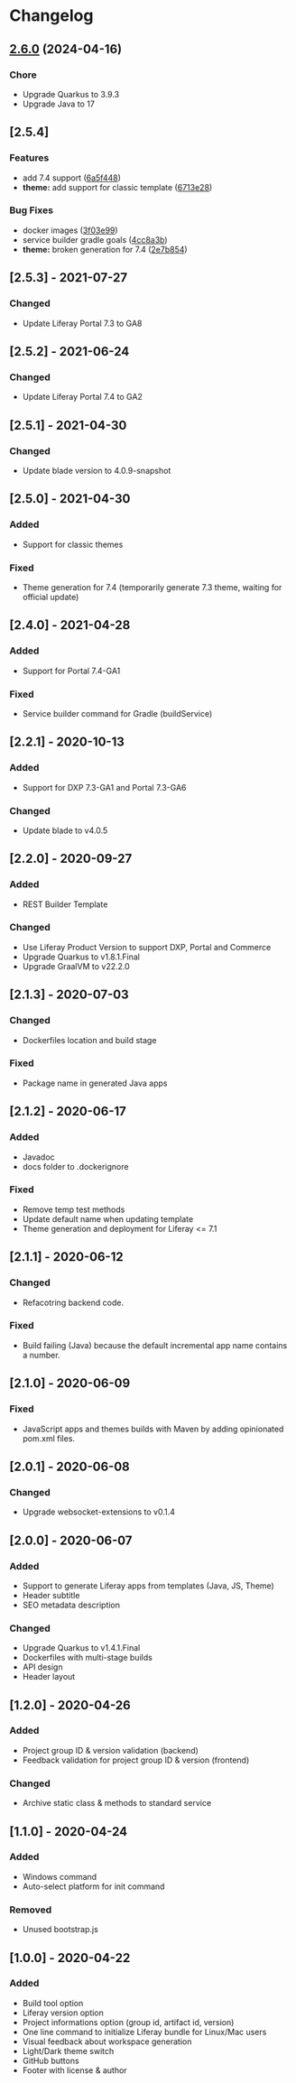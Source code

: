 # Changelog

## [2.6.0](https://github.com/lgdd/liferay-starter/compare/v2.5.4...v2.6.0) (2024-04-16)

### Chore

* Upgrade Quarkus to 3.9.3
* Upgrade Java to 17

## [2.5.4]

### Features

* add 7.4 support ([6a5f448](https://github.com/lgdd/liferay-starter/commit/6a5f448f88196f543efd71075d203321c23a40e7))
* **theme:** add support for classic
  template ([6713e28](https://github.com/lgdd/liferay-starter/commit/6713e2830962123f73da66e8d8b4461297e6de00))

### Bug Fixes

* docker images ([3f03e99](https://github.com/lgdd/liferay-starter/commit/3f03e99a7614d5e647f3879e6c3bdbb9510feed5))
* service builder gradle
  goals ([4cc8a3b](https://github.com/lgdd/liferay-starter/commit/4cc8a3b2e1fcf760ae0b01c8ff3dc5d08b3d91cd))
* **theme:** broken generation for
  7.4 ([2e7b854](https://github.com/lgdd/liferay-starter/commit/2e7b854d89a7c820ed00d6af80579541a0db3647))

## [2.5.3] - 2021-07-27

### Changed

- Update Liferay Portal 7.3 to GA8

## [2.5.2] - 2021-06-24

### Changed

- Update Liferay Portal 7.4 to GA2

## [2.5.1] - 2021-04-30

### Changed

- Update blade version to 4.0.9-snapshot

## [2.5.0] - 2021-04-30

### Added

- Support for classic themes

### Fixed

- Theme generation for 7.4 (temporarily generate 7.3 theme, waiting for official update)

## [2.4.0] - 2021-04-28

### Added

- Support for Portal 7.4-GA1

### Fixed

- Service builder command for Gradle (buildService)

## [2.2.1] - 2020-10-13

### Added

- Support for DXP 7.3-GA1 and Portal 7.3-GA6

### Changed

- Update blade to v4.0.5

## [2.2.0] - 2020-09-27

### Added

- REST Builder Template

### Changed

- Use Liferay Product Version to support DXP, Portal and Commerce
- Upgrade Quarkus to v1.8.1.Final
- Upgrade GraalVM to v22.2.0

## [2.1.3] - 2020-07-03

### Changed

- Dockerfiles location and build stage

### Fixed

- Package name in generated Java apps

## [2.1.2] - 2020-06-17

### Added

- Javadoc
- docs folder to .dockerignore

### Fixed

- Remove temp test methods
- Update default name when updating template
- Theme generation and deployment for Liferay <= 7.1

## [2.1.1] - 2020-06-12

### Changed

- Refacotring backend code.

### Fixed

- Build failing (Java) because the default incremental app name contains a number.

## [2.1.0] - 2020-06-09

### Fixed

- JavaScript apps and themes builds with Maven by adding opinionated pom.xml files.

## [2.0.1] - 2020-06-08

### Changed

- Upgrade websocket-extensions to v0.1.4

## [2.0.0] - 2020-06-07

### Added

- Support to generate Liferay apps from templates (Java, JS, Theme)
- Header subtitle
- SEO metadata description

### Changed

- Upgrade Quarkus to v1.4.1.Final
- Dockerfiles with multi-stage builds
- API design
- Header layout

## [1.2.0] - 2020-04-26

### Added

- Project group ID & version validation (backend)
- Feedback validation for project group ID & version (frontend)

### Changed

- Archive static class & methods to standard service

## [1.1.0] - 2020-04-24

### Added

- Windows command
- Auto-select platform for init command

### Removed

- Unused bootstrap.js

## [1.0.0] - 2020-04-22

### Added

- Build tool option
- Liferay version option
- Project informations option (group id, artifact id, version)
- One line command to initialize Liferay bundle for Linux/Mac users
- Visual feedback about workspace generation
- Light/Dark theme switch
- GitHub buttons
- Footer with license & author